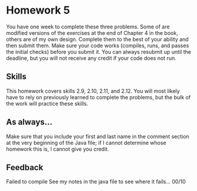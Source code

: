 # Homework 5

You have one week to complete these three problems. Some of are modified versions of the exercises at the end of Chapter 4 in the book, others are of my own design. Complete them to the best of your ability and then submit them. Make sure your code works (compiles, runs, and passes the initial checks) before you submit it. You can always resubmit up until the deadline, but you will not receive any credit if your code does not run.

## Skills

This homework covers skills 2.9, 2.10, 2.11, and 2.12. You will most likely have to rely on previously learned to complete the problems, but the bulk of the work will practice these skills.

## As always...
Make sure that you include your first and last name in the comment section at the very beginning of the Java file; if I cannot determine whose homework this is, I cannot give you credit.

## Feedback
Failed to compile
See my notes in the java file to see where it fails...
00/10
